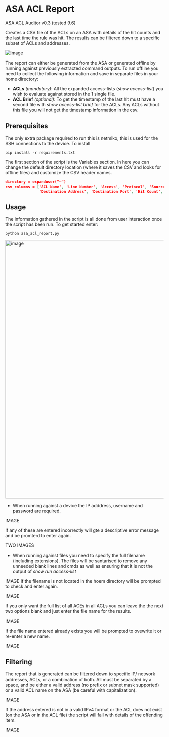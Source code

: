 # ASA ACL Report

ASA ACL Auditor v0.3 (tested 9.6)

Creates a CSV file of the ACLs on an ASA with details of the hit counts and the last time the rule was hit. The results can be filtered down to a specific subset of ACLs and addresses.

![image](https://user-images.githubusercontent.com/33333983/69008066-071a2e00-093e-11ea-9422-9a34d598e835.png)

The report can either be generated from the ASA or generated offline by running against previously extracted command outputs. To run offline you need to collect the following information and save in separate files in your home directory:

- **ACLs** *(mandatory)*: All the expanded access-lists (*show access-list*) you wish to evaluate against stored in the 1 single file.
- **ACL Brief** *(optional)*: To get the timestamp of the last hit must have a second file with *show access-list <name> brief* for the ACLs. Any ACLs without this file you will not get the timestamp information in the csv.

## Prerequisites

The only extra package required to run this is netmiko, this is used for the SSH connections to the device. To install
```
pip install -r requirements.txt
```

The first section of the script is the Variables section. In here you can change the default directory location (where it saves the CSV and looks for offline files) and customize the CSV header names.
```json
directory = expanduser("~")
csv_columns = ['ACL Name', 'Line Number', 'Access', 'Protocol', 'Source Address', 'Source Port',
               'Destination Address', 'Destination Port', 'Hit Count', 'Date Last Hit', 'Time Last Hit']
```

## Usage

The information gathered in the script is all done from user interaction once the script has been run. To get started enter:
```
python asa_acl_report.py
```

<img width="819" alt="image" src="https://user-images.githubusercontent.com/33333983/69007995-52800c80-093d-11ea-970a-191c5f8b194b.png">

- When running against a device the IP adddress, username and password are required.

IMAGE

If any of these are entered incorrectly will gte a descriptive error message and be promterd to enter again.

TWO IMAGES

- When running against files you need to specify the full filename (including extensions). The files will be santarised to remove any unneeded blank lines and cmds as well as ensuring that it is not the output of *show run access-list*

IMAGE
If the filename is not located in the hoem directory will be prompted to check and enter again.

IMAGE

If you only want the full list of all ACEs in all ACLs you can leave the the next two options blank and just enter the file name for the results.

IMAGE

If the file name entered already exists you will be prompted to ovewrite it or re-enter a new name.

IMAGE

## Filtering

The report that is generated can be filtered down to specific IP/ network addresses, ACLs, or a combination of both. All must be separated by a space, and be either a valid address (no prefix or subnet mask supported) or a valid ACL name on the ASA (be careful with capitalization).

IMAGE

If the address entered is not in a valid IPv4 format or the ACL does not exist (on the ASA or in the ACL file) the script will fail with details of the offending item.

IMAGE
